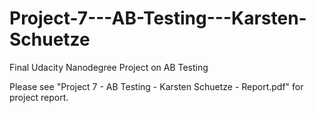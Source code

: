 # Project-7---AB-Testing---Karsten-Schuetze
Final Udacity Nanodegree Project on AB Testing

Please see "Project 7 - AB Testing - Karsten Schuetze - Report.pdf" for project report.
